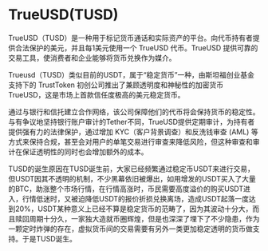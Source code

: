 # 

# TrueUSD(TUSD)

TrueUSD（TUSD）是一种用于标记货币通话和实际资产的平台。向代币持有者提供合法保护的美元，并且每1美元使用一个 TrueUSD 代币。TrueUSD 提供可靠的交易工具，使消费者和企业能够将货币兑换作为媒介。

Trueusd（TUSD）类似目前的USDT，属于“稳定货币”一种，由斯坦福创业基金支持下的 TrustToken 初创公司推出了兼顾透明度和神秘性的加密货币 TrueUSD，这是市场上首款信任度极高的美元稳定货币。

通过与银行和信托建立合作网络，该公司保障他们的代币将会保持货币的稳定性。与有争议地坚持银行账户审计的Tether不同，TrueUSD提供定期审计，为持有者提供强有力的法律保护，通过增加 KYC（客户背景调查）和反洗钱审查 (AML) 等方式来保持合规，甚至会对用户的单笔交易进行审查来降低风险，但这种审查和审计在保证透明性的同时也会增加额外的成本。

TUSD的诞生原因在TUSD诞生前，大家已经频繁通过稳定币USDT来进行交易，但USDT因其不透明的机制，不少黑幕依旧被爆出，如用增发的USDT买入了大量的BTC，助涨整个市场行情，在行情高涨时，币民需要高度溢价的购买USDT进入，行情低迷时，又被迫降低USDT的报价折损兑换离场，造成USDT起落一度达到20%，USDT某种意义上已经不算是稳定货币的范畴了，因为其波动十分大，而且赎回周期十分久，一家独大造就币圈辉煌，但是也深深了埋下了不少隐患，作为一颗定时炸弹的存在，虚拟货币间的交易需要有另外一类更加稳定透明的货币做支持。于是TUSD诞生。


